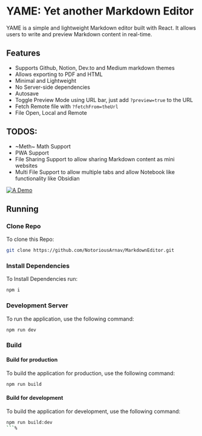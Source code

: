 # YAME: Yet another Markdown Editor
YAME is a simple and lightweight Markdown editor built with React. It allows users to write and preview Markdown content in real-time.

## Features
- Supports Github, Notion, Dev.to and Medium markdown themes
- Allows exporting to PDF and HTML
- Minimal and Lightweight
- No Server-side dependencies
- Autosave
- Toggle Preview Mode using URL bar, just add `?preview=true` to the URL
- Fetch Remote file with `?fetchFrom=theUrl`
- File Open, Local and Remote

## TODOS:
- ~Meth~ Math Support
- PWA Support
- File Sharing Support to allow sharing Markdown content as mini websites
- Multi File Support to allow multiple tabs and allow Notebook like functionality like Obsidian

[![A Demo](https://i.ytimg.com/vi/ufgCsc758yw/hqdefault.jpg "Markdown Editor")](https://www.youtube.com/watch?v=ufgCsc758yw)

## Running
### Clone Repo
To clone this Repo:
```bash
git clone https://github.com/NotoriousArnav/MarkdownEditor.git
```
### Install Dependencies
To Install Dependencies run:
```bash
npm i
```

### Development Server
To run the application, use the following command:
```bash
npm run dev
```
### Build
#### Build for production
To build the application for production, use the following command:
```bash
npm run build
```
#### Build for development
To build the application for development, use the following command:
```bash
npm run build:dev
```%
